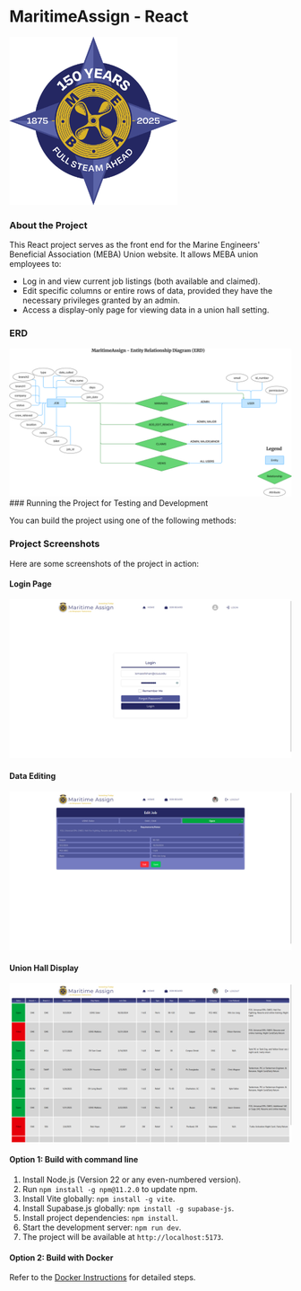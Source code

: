 # MaritimeAssign - React
<img src="src/assets/MebaLogoOfficial.png" width="300" height="300"/>

### About the Project

This React project serves as the front end for the Marine Engineers' Beneficial Association (MEBA) Union website. It allows MEBA union employees to:

- Log in and view current job listings (both available and claimed).
- Edit specific columns or entire rows of data, provided they have the necessary privileges granted by an admin.
- Access a display-only page for viewing data in a union hall setting.
### ERD
<img src="src/assets/screenshots/ERD.png"/>
### Running the Project for Testing and Development

You can build the project using one of the following methods:



### Project Screenshots

Here are some screenshots of the project in action:

#### Login Page
<img src="src\assets\screenshots\login_page.png" alt="Login Page" width="600"/>

#### Data Editing
<img src="src\assets\screenshots\data_editing.png" alt="Data Editing" width="600"/>

#### Union Hall Display
<img src="src\assets\screenshots\union_hall_display.png" alt="Union Hall Display" width="600"/>


#### Option 1: Build with command line

1. Install Node.js (Version 22 or any even-numbered version).
2. Run `npm install -g npm@11.2.0` to update npm.
3. Install Vite globally: `npm install -g vite`.
4. Install Supabase.js globally: `npm install -g supabase-js`.
5. Install project dependencies: `npm install`.
6. Start the development server: `npm run dev`.
7. The project will be available at `http://localhost:5173`.

#### Option 2: Build with Docker

Refer to the [Docker Instructions](https://github.com/Maritime-Assign/ReactProject/blob/main/README.Docker.md) for detailed steps.

